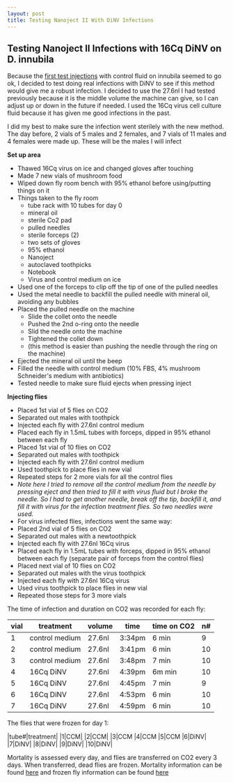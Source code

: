 ```yaml
---
layout: post
title: Testing Nanoject II With DiNV Infections 
---
```


## Testing Nanoject II Infections with 16Cq DiNV on D. innubila 

Because the [first test injections](https://meschedl.github.io/Unckless-Lab-Notebook-Maggie/2023/08/25/testing-injector-needle.html) with control fluid on innubila seemed to go ok, I decided to test doing real infections with DiNV to see if this method would give me a robust infection. I decided to use the 27.6nl I had tested previously because it is the middle volume the machine can give, so I can adjust up or down in the future if needed. I used the 16Cq virus cell culture fluid because it has given me good infections in the past. 

I did my best to make sure the infection went sterilely with the new method. The day before, 2 vials of 5 males and 2 females, and 7 vials of 11 males and 4 females were made up. These will be the males I will infect

**Set up area**
- Thawed 16Cq virus on ice and changed gloves after touching 
- Made 7 new vials of mushroom food 
- Wiped down fly room bench with 95% ethanol before using/putting things on it
- Things taken to the fly room 
    - tube rack with 10 tubes for day 0
    - mineral oil
    - sterile Co2 pad
    - pulled needles
    - sterile forceps (2)
    - two sets of gloves
    - 95% ethanol
    - Nanoject 
    - autoclaved toothpicks
    - Notebook
    - Virus and control medium on ice 
- Used one of the forceps to clip off the tip of one of the pulled needles
- Used the metal needle to backfill the pulled needle with mineral oil, avoiding any bubbles 
- Placed the pulled needle on the machine
    - Slide the collet onto the needle
    - Pushed the 2nd o-ring onto the needle
    - Slid the needle onto the machine 
    - Tightened the collet down 
    - (this method is easier than pushing the needle through the ring on the machine)
- Ejected the mineral oil until the beep
- Filled the needle with control medium (10% FBS, 4% mushroom Schneider's medium with antibiotics)
- Tested needle to make sure fluid ejects when pressing inject 

**Injecting flies**
- Placed 1st vial of 5 flies on CO2
- Separated out males with toothpick
- Injected each fly with 27.6nl control medium 
- Placed each fly in 1.5mL tubes with forceps, dipped in 95% ethanol between each fly 
- Placed 1st vial of 10 flies on CO2
- Separated out males with toothpick
- Injected each fly with 27.6nl control medium 
- Used toothpick to place flies in new vial 
- Repeated steps for 2 more vials for all the control flies 
- _Note here I tried to remove all the control medium from the needle by pressing eject and then tried to fill it with virus fluid but I broke the needle. So I had to get another needle, break off the tip, backfill it, and fill it with virus for the infection treatment flies. So two needles were used._
- For virus infected flies, infections went the same way:
- Placed 2nd vial of 5 flies on CO2
- Separated out males with a newtoothpick
- Injected each fly with 27.6nl 16Cq virus
- Placed each fly in 1.5mL tubes with forceps, dipped in 95% ethanol between each fly (separate pair of forceps from the control flies)
- Placed next vial of 10 flies on CO2
- Separated out males with the virus toothpick
- Injected each fly with 27.6nl 16Cq virus 
- Used virus toothpick to place flies in new vial 
- Repeated those steps for 3 more vials 

The time of infection and duration on CO2 was recorded for each fly:

|vial|treatment|volume|time|time on CO2|n#|
|---|---|---|---|---|---|
|1|control medium|27.6nl|3:34pm|6 min| 9|
|2|control medium|27.6nl|3:41pm| 6 min| 10|
|3|control medium|27.6nl|3:48pm|7 min|10|
|4|16Cq DiNV|27.6nl|4:39pm|6m min|10|
|5|16Cq DiNV|27.6nl|4:45pm |7 min|9|
|6|16Cq DiNV|27.6nl|4:53pm| 6 min|10|
|7|16Cq DiNV|27.6nl|4:59pm|6 min| 10|

The flies that were frozen for day 1:

|tube#|treatment|
|1|CCM|
|2|CCM|
|3|CCM
|4|CCM
|5|CCM
|6|DiNV|
|7|DiNV|
|8|DiNV|
|9|DiNV|
|10|DiNV|

Mortality is assessed every day, and flies are transferred on CO2 every 3 days. When transferred, dead flies are frozen. Mortality information can be found [here](https://docs.google.com/spreadsheets/d/1ziZ7AVxMq54thD2d829HeQvfFtUeinPWUFfHDpKYojE/edit#gid=0) and frozen fly information can be found [here](https://docs.google.com/spreadsheets/d/1bEz5o2aW3-J1ah_DU8COMTa3vGwMJhmu_RanG1JiZgY/edit#gid=0)